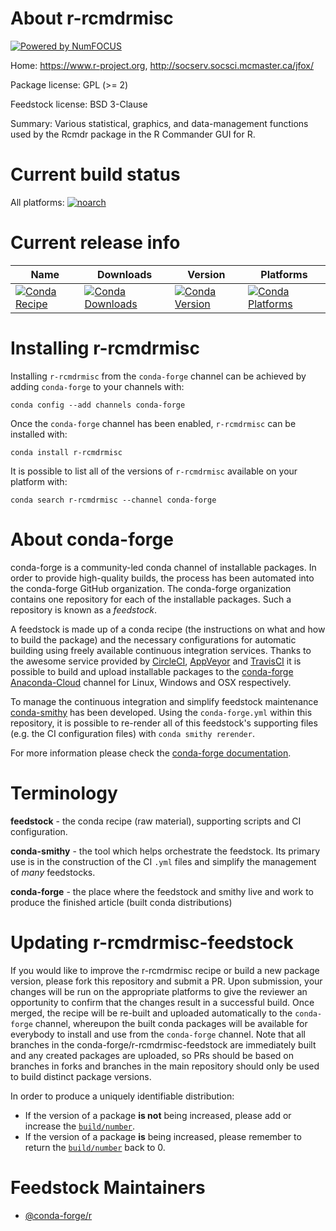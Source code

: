 About r-rcmdrmisc
=================

[![Powered by NumFOCUS](https://img.shields.io/badge/powered%20by-NumFOCUS-orange.svg?style=flat&colorA=E1523D&colorB=007D8A)](http://numfocus.org)

Home: https://www.r-project.org, http://socserv.socsci.mcmaster.ca/jfox/

Package license: GPL (>= 2)

Feedstock license: BSD 3-Clause

Summary:  Various statistical, graphics, and data-management functions used by the Rcmdr package in the R Commander GUI for R. 



Current build status
====================

All platforms:
[![noarch](https://img.shields.io/circleci/project/github/conda-forge/r-rcmdrmisc-feedstock/master.svg?label=noarch)](https://circleci.com/gh/conda-forge/r-rcmdrmisc-feedstock)

Current release info
====================

| Name | Downloads | Version | Platforms |
| --- | --- | --- | --- |
| [![Conda Recipe](https://img.shields.io/badge/recipe-r--rcmdrmisc-green.svg)](https://anaconda.org/conda-forge/r-rcmdrmisc) | [![Conda Downloads](https://img.shields.io/conda/dn/conda-forge/r-rcmdrmisc.svg)](https://anaconda.org/conda-forge/r-rcmdrmisc) | [![Conda Version](https://img.shields.io/conda/vn/conda-forge/r-rcmdrmisc.svg)](https://anaconda.org/conda-forge/r-rcmdrmisc) | [![Conda Platforms](https://img.shields.io/conda/pn/conda-forge/r-rcmdrmisc.svg)](https://anaconda.org/conda-forge/r-rcmdrmisc) |

Installing r-rcmdrmisc
======================

Installing `r-rcmdrmisc` from the `conda-forge` channel can be achieved by adding `conda-forge` to your channels with:

```
conda config --add channels conda-forge
```

Once the `conda-forge` channel has been enabled, `r-rcmdrmisc` can be installed with:

```
conda install r-rcmdrmisc
```

It is possible to list all of the versions of `r-rcmdrmisc` available on your platform with:

```
conda search r-rcmdrmisc --channel conda-forge
```


About conda-forge
=================

conda-forge is a community-led conda channel of installable packages.
In order to provide high-quality builds, the process has been automated into the
conda-forge GitHub organization. The conda-forge organization contains one repository
for each of the installable packages. Such a repository is known as a *feedstock*.

A feedstock is made up of a conda recipe (the instructions on what and how to build
the package) and the necessary configurations for automatic building using freely
available continuous integration services. Thanks to the awesome service provided by
[CircleCI](https://circleci.com/), [AppVeyor](https://www.appveyor.com/)
and [TravisCI](https://travis-ci.org/) it is possible to build and upload installable
packages to the [conda-forge](https://anaconda.org/conda-forge)
[Anaconda-Cloud](https://anaconda.org/) channel for Linux, Windows and OSX respectively.

To manage the continuous integration and simplify feedstock maintenance
[conda-smithy](https://github.com/conda-forge/conda-smithy) has been developed.
Using the ``conda-forge.yml`` within this repository, it is possible to re-render all of
this feedstock's supporting files (e.g. the CI configuration files) with ``conda smithy rerender``.

For more information please check the [conda-forge documentation](https://conda-forge.org/docs/).

Terminology
===========

**feedstock** - the conda recipe (raw material), supporting scripts and CI configuration.

**conda-smithy** - the tool which helps orchestrate the feedstock.
                   Its primary use is in the construction of the CI ``.yml`` files
                   and simplify the management of *many* feedstocks.

**conda-forge** - the place where the feedstock and smithy live and work to
                  produce the finished article (built conda distributions)


Updating r-rcmdrmisc-feedstock
==============================

If you would like to improve the r-rcmdrmisc recipe or build a new
package version, please fork this repository and submit a PR. Upon submission,
your changes will be run on the appropriate platforms to give the reviewer an
opportunity to confirm that the changes result in a successful build. Once
merged, the recipe will be re-built and uploaded automatically to the
`conda-forge` channel, whereupon the built conda packages will be available for
everybody to install and use from the `conda-forge` channel.
Note that all branches in the conda-forge/r-rcmdrmisc-feedstock are
immediately built and any created packages are uploaded, so PRs should be based
on branches in forks and branches in the main repository should only be used to
build distinct package versions.

In order to produce a uniquely identifiable distribution:
 * If the version of a package **is not** being increased, please add or increase
   the [``build/number``](https://conda.io/docs/user-guide/tasks/build-packages/define-metadata.html#build-number-and-string).
 * If the version of a package **is** being increased, please remember to return
   the [``build/number``](https://conda.io/docs/user-guide/tasks/build-packages/define-metadata.html#build-number-and-string)
   back to 0.

Feedstock Maintainers
=====================

* [@conda-forge/r](https://github.com/conda-forge/r/)

